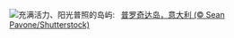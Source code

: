 ![](https://www.bing.com/th?id=OHR.ProcidaItaly_ZH-CN7712975930_UHD.jpg&w=1000)充满活力、阳光普照的岛屿:&nbsp;&ensp;[普罗奇达岛，意大利 (© Sean Pavone/Shutterstock)](https://www.bing.com/th?id=OHR.ProcidaItaly_ZH-CN7712975930_UHD.jpg)
<br><br/>
